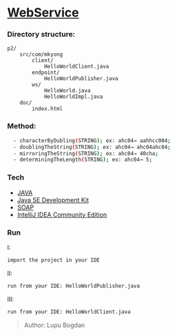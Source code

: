 # [WebService]

### Directory structure:

    p2/
        src/com/mkyong
            client/
                HelloWorldClient.java
            endpoint/
                HelloWorldPublisher.java
            ws/
                HelloWorld.java
                HelloWorldImpl.java
        doc/
            index.html


### Method:
```sh
  - characterByDubling(STRING); ex: ahc04→ aahhcc004;
  - doublingTheString(STRING); ex: ahc04→ ahc04ahc04;
  - mirroringTheString(STRING); ex: ahc04→ 40cha;
  - determiningTheLength(STRING); ex: ahc04→ 5;
```

### Tech

* [JAVA]
* [Java SE Development Kit] 
* [SOAP]
* [IntelliJ IDEA Community Edition] 


### Run

I:
```sh
import the project in your IDE
```

II:
```sh
run from your IDE: HelloWorldPublisher.java
```

III:
```sh
run from your IDE: HelloWorldClient.java
```


> Author: Lupu Bogdan

[WebService]:https://github.com/lupu60/university/tree/master/VerteilteSysteme/p2
[JAVA]:https://www.java.com/en/
[Java SE Development Kit]:http://www.oracle.com/technetwork/java/javase/downloads/jdk7-downloads-1880260.html
[SOAP]:http://en.wikipedia.org/wiki/SOAP
[IntelliJ IDEA Community Edition]:https://www.jetbrains.com/idea/download/
